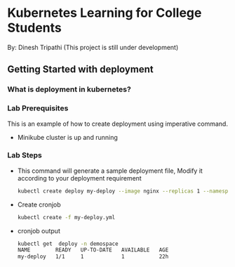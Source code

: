 # Kubernetes Learning for College Students

By: Dinesh Tripathi  (This project is still under development)

## Getting Started with deployment
### What is deployment  in kubernetes?
<todo>

### Lab Prerequisites

This is an example of how to create deployment using imperative command.
*  Minikube cluster is up and running
  
### Lab Steps
* This command will generate a sample deployment file, Modify it according to your  deployment requirement
  ```sh
  kubectl create deploy my-deploy --image nginx --replicas 1 --namespace demospace --dry-run=client -o yaml > my-deploy.yml
  ```
* Create cronjob
  ```sh
  kubectl create -f my-deploy.yml
  ```
* cronjob output
  ```sh
  kubectl get  deploy -n demospace
  NAME        READY   UP-TO-DATE   AVAILABLE   AGE
  my-deploy   1/1     1            1           22h
  ```